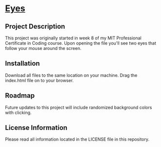 # <a href="https://akabor.github.io/Eyes/">Eyes</a>

## Project Description

This project was originally started in week 8 of my MIT Professional Certificate in Coding course. Upon opening the file you'll see two eyes that follow your mouse around the screen.

## Installation

Download all files to the same location on your machine. Drag the index.html file on to your browser.

## Roadmap

Future updates to this project will include randomized background colors with clicking.

## License Information

Please read all information located in the LICENSE file in this repository.
